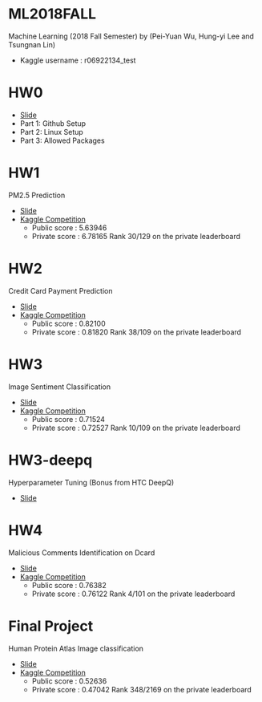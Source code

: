 # ML2018FALL
Machine Learning (2018 Fall Semester) by (Pei-Yuan Wu, Hung-yi Lee and Tsungnan Lin)
* Kaggle username : r06922134_test
# HW0
* [Slide](https://docs.google.com/presentation/d/1FXGKzeapNtSOrLf_L5tPV-EtX80nqlitgqSr0E46DQk/edit)
* Part 1: Github Setup
* Part 2: Linux Setup
* Part 3: Allowed Packages
# HW1
PM2.5 Prediction
* [Slide](https://docs.google.com/presentation/d/1fGj_heYognRaohUJrHEVkS3BDLOS0uutpnTrOiMqhSc/edit?fbclid=IwAR2AcMbCZh-O7L-h8Wi7aPRFgkSD5WD0BupUmXTWZ4gqWG5-vwaKk6Atqxc#slide=id.g428cc584f5_0_0)
* [Kaggle Competition](https://www.kaggle.com/c/ml2018fall-hw1) 
	* Public score :  5.63946
	* Private score : 6.78165
  Rank 30/129 on the private leaderboard
# HW2
Credit Card Payment Prediction
* [Slide](https://docs.google.com/presentation/d/1uXFgSATpkR3jymcjzds4epiCCl9nQal4GpU_h7G-nUE/edit#slide=id.g428cc584f5_0_0)
* [Kaggle Competition](https://www.kaggle.com/c/ml2018fall-hw2) 
	* Public score :  0.82100
	* Private score : 0.81820
  Rank 38/109 on the private leaderboard
# HW3
Image Sentiment Classification
* [Slide](https://docs.google.com/presentation/d/1c68f8K0H9lOiQGGbApNGTdJfAXc9OAF5sBQBURsBvTg/edit?fbclid=IwAR1pXZTbWPTkOw1XRDKyYlozK2aPk17dSlSuQBBjJu7tJI7LMHyWs8rVB7A#slide=id.p)
* [Kaggle Competition](https://www.kaggle.com/c/ml2018fall-hw3) 
	* Public score :  0.71524
	* Private score : 0.72527
  Rank 10/109 on the private leaderboard

# HW3-deepq
Hyperparameter Tuning (Bonus from HTC DeepQ)
* [Slide](https://docs.google.com/presentation/d/1JfLVpm1YT9aYJ7chreaB2Y4N77BNDV7dOJcNp8o0C2M/edit?ts=5bdb3e42&fbclid=IwAR317XxMwDNlaDGXL6UhxMeCRoQHBdtRAhwlIzW9BknyMzARakhHReSJxdI#slide=id.g428cc584f5_0_0)

# HW4
Malicious Comments Identification on Dcard
* [Slide](https://docs.google.com/presentation/d/1zT-o-6gtQ1HRSoBhqWADgWTGFOlXBcCTcaiezU8Ne5k/edit#slide=id.g428cc584f5_0_0)
* [Kaggle Competition](https://www.kaggle.com/c/ml2018fall-hw4) 
	* Public score :  0.76382
	* Private score : 0.76122
  Rank 4/101 on the private leaderboard
  
# Final Project
Human Protein Atlas Image classification
* [Slide](https://docs.google.com/presentation/d/1AqyQoj9JjsLubaTG7cytsdK7pDx3N0PtTPB7BFJKXh8/edit#slide=id.p)
* [Kaggle Competition](https://www.kaggle.com/c/human-protein-atlas-image-classification?fbclid=IwAR0_m-wScJsj4VJNoYqjbQP-UcBGtKnCc_BmfrvjyQHokItvyD7Z8XaP7QA) 
	* Public score :  0.52636
	* Private score : 0.47042
  Rank 348/2169 on the private leaderboard
